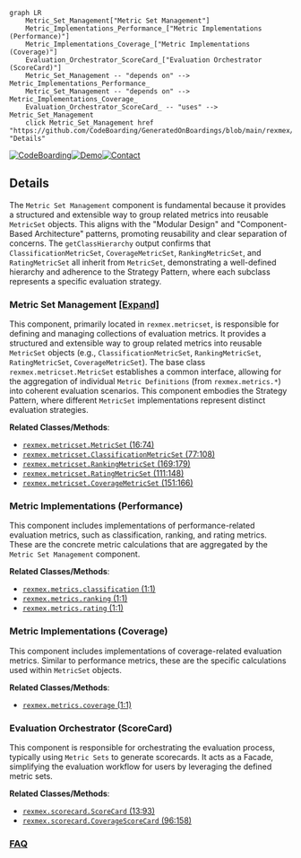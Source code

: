 ```mermaid
graph LR
    Metric_Set_Management["Metric Set Management"]
    Metric_Implementations_Performance_["Metric Implementations (Performance)"]
    Metric_Implementations_Coverage_["Metric Implementations (Coverage)"]
    Evaluation_Orchestrator_ScoreCard_["Evaluation Orchestrator (ScoreCard)"]
    Metric_Set_Management -- "depends on" --> Metric_Implementations_Performance_
    Metric_Set_Management -- "depends on" --> Metric_Implementations_Coverage_
    Evaluation_Orchestrator_ScoreCard_ -- "uses" --> Metric_Set_Management
    click Metric_Set_Management href "https://github.com/CodeBoarding/GeneratedOnBoardings/blob/main/rexmex/Metric_Set_Management.md" "Details"
```

[![CodeBoarding](https://img.shields.io/badge/Generated%20by-CodeBoarding-9cf?style=flat-square)](https://github.com/CodeBoarding/CodeBoarding)[![Demo](https://img.shields.io/badge/Try%20our-Demo-blue?style=flat-square)](https://www.codeboarding.org/demo)[![Contact](https://img.shields.io/badge/Contact%20us%20-%20contact@codeboarding.org-lightgrey?style=flat-square)](mailto:contact@codeboarding.org)

## Details

The `Metric Set Management` component is fundamental because it provides a structured and extensible way to group related metrics into reusable `MetricSet` objects. This aligns with the "Modular Design" and "Component-Based Architecture" patterns, promoting reusability and clear separation of concerns. The `getClassHierarchy` output confirms that `ClassificationMetricSet`, `CoverageMetricSet`, `RankingMetricSet`, and `RatingMetricSet` all inherit from `MetricSet`, demonstrating a well-defined hierarchy and adherence to the Strategy Pattern, where each subclass represents a specific evaluation strategy.

### Metric Set Management [[Expand]](./Metric_Set_Management.md)
This component, primarily located in `rexmex.metricset`, is responsible for defining and managing collections of evaluation metrics. It provides a structured and extensible way to group related metrics into reusable `MetricSet` objects (e.g., `ClassificationMetricSet`, `RankingMetricSet`, `RatingMetricSet`, `CoverageMetricSet`). The base class `rexmex.metricset.MetricSet` establishes a common interface, allowing for the aggregation of individual `Metric Definitions` (from `rexmex.metrics.*`) into coherent evaluation scenarios. This component embodies the Strategy Pattern, where different `MetricSet` implementations represent distinct evaluation strategies.


**Related Classes/Methods**:

- <a href="https://github.com/AstraZeneca/rexmex/blob/main/rexmex/metricset.py#L16-L74" target="_blank" rel="noopener noreferrer">`rexmex.metricset.MetricSet` (16:74)</a>
- <a href="https://github.com/AstraZeneca/rexmex/blob/main/rexmex/metricset.py#L77-L108" target="_blank" rel="noopener noreferrer">`rexmex.metricset.ClassificationMetricSet` (77:108)</a>
- <a href="https://github.com/AstraZeneca/rexmex/blob/main/rexmex/metricset.py#L169-L179" target="_blank" rel="noopener noreferrer">`rexmex.metricset.RankingMetricSet` (169:179)</a>
- <a href="https://github.com/AstraZeneca/rexmex/blob/main/rexmex/metricset.py#L111-L148" target="_blank" rel="noopener noreferrer">`rexmex.metricset.RatingMetricSet` (111:148)</a>
- <a href="https://github.com/AstraZeneca/rexmex/blob/main/rexmex/metricset.py#L151-L166" target="_blank" rel="noopener noreferrer">`rexmex.metricset.CoverageMetricSet` (151:166)</a>


### Metric Implementations (Performance)
This component includes implementations of performance-related evaluation metrics, such as classification, ranking, and rating metrics. These are the concrete metric calculations that are aggregated by the `Metric Set Management` component.


**Related Classes/Methods**:

- <a href="https://github.com/AstraZeneca/rexmex/blob/main/rexmex/metrics/classification.py#L1-L1" target="_blank" rel="noopener noreferrer">`rexmex.metrics.classification` (1:1)</a>
- <a href="https://github.com/AstraZeneca/rexmex/blob/main/rexmex/metrics/ranking.py#L1-L1" target="_blank" rel="noopener noreferrer">`rexmex.metrics.ranking` (1:1)</a>
- <a href="https://github.com/AstraZeneca/rexmex/blob/main/rexmex/metrics/rating.py#L1-L1" target="_blank" rel="noopener noreferrer">`rexmex.metrics.rating` (1:1)</a>


### Metric Implementations (Coverage)
This component includes implementations of coverage-related evaluation metrics. Similar to performance metrics, these are the specific calculations used within `MetricSet` objects.


**Related Classes/Methods**:

- <a href="https://github.com/AstraZeneca/rexmex/blob/main/rexmex/metrics/coverage.py#L1-L1" target="_blank" rel="noopener noreferrer">`rexmex.metrics.coverage` (1:1)</a>


### Evaluation Orchestrator (ScoreCard)
This component is responsible for orchestrating the evaluation process, typically using `Metric Sets` to generate scorecards. It acts as a Facade, simplifying the evaluation workflow for users by leveraging the defined metric sets.


**Related Classes/Methods**:

- <a href="https://github.com/AstraZeneca/rexmex/blob/main/rexmex/scorecard.py#L13-L93" target="_blank" rel="noopener noreferrer">`rexmex.scorecard.ScoreCard` (13:93)</a>
- <a href="https://github.com/AstraZeneca/rexmex/blob/main/rexmex/scorecard.py#L96-L158" target="_blank" rel="noopener noreferrer">`rexmex.scorecard.CoverageScoreCard` (96:158)</a>




### [FAQ](https://github.com/CodeBoarding/GeneratedOnBoardings/tree/main?tab=readme-ov-file#faq)